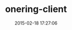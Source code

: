 ---
layout: post
title:  "onering-client"
repo:   "outbrain/onering-ruby"
date:   2015-02-18 17:27:06
gemurl: https://github.com/outbrain/onering-ruby
---